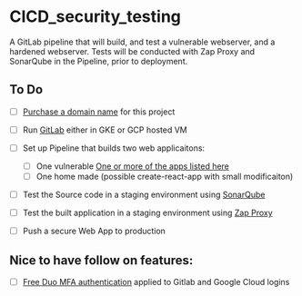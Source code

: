 # CICD_security_testing
A GitLab pipeline that will build, and test a vulnerable webserver, and a hardened webserver. Tests will be conducted with Zap Proxy and SonarQube in the Pipeline, prior to deployment.

## To Do
- [ ] [Purchase a domain name](https://www.domain.com/domains) for this project
- [ ] Run [GitLab](https://docs.gitlab.com/ee/install/google_cloud_platform/) either in GKE or GCP hosted VM
- [ ] Set up Pipeline that builds two web applicaitons:
  - [ ] One vulnerable [One or more of the apps listed here](https://geekflare.com/practice-hacking-legally/)
  - [ ] One home made (possible create-react-app with small modificaiton)
- [ ] Test the Source code in a staging environment using [SonarQube](https://docs.sonarqube.org/9.6/try-out-sonarqube/)
- [ ] Test the built application in a staging environment using [Zap Proxy](https://www.zaproxy.org/docs/automate/ )
- [ ] Push a secure Web App to production


## Nice to have follow on features:
- [ ] [Free Duo MFA authentication]([https://signup.duo.com/](https://duo.com/editions-and-pricing/duo-free)) applied to Gitlab and Google Cloud logins
